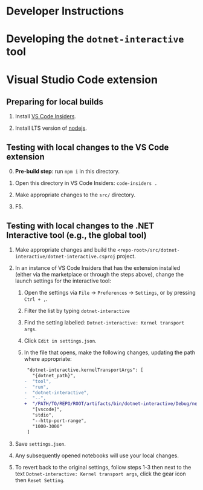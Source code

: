 Developer Instructions
=====================

# Developing the `dotnet-interactive` tool

# Visual Studio Code extension

## Preparing for local builds

1. Install [VS Code Insiders](https://code.visualstudio.com/insiders/).

2. Install LTS version of [nodejs](https://nodejs.org/en/download/).

## Testing with local changes to the VS Code extension

0. **Pre-build step**: run `npm i` in this directory.

1. Open this directory in VS Code Insiders: `code-insiders .`

2. Make appropriate changes to the `src/` directory.

3. F5.

## Testing with local changes to the .NET Interactive tool (e.g., the global tool)

1. Make appropriate changes and build the `<repo-root>/src/dotnet-interactive/dotnet-interactive.csproj` project.

2. In an instance of VS Code Insiders that has the extension installed (either via the marketplace or through the steps above), change the launch settings for the interactive tool:

   1. Open the settings via `File` -> `Preferences` -> `Settings`, or by pressing `Ctrl + ,`.

   2. Filter the list by typing `dotnet-interactive`

   3. Find the setting labelled: `Dotnet-interactive: Kernel transport args`.

   4. Click `Edit in settings.json`.

   5. In the file that opens, make the following changes, updating the path where appropriate:

      ``` diff
       "dotnet-interactive.kernelTransportArgs": [
         "{dotnet_path}",
      -  "tool",
      -  "run",
      -  "dotnet-interactive",
      -  "--",
      +  "/PATH/TO/REPO/ROOT/artifacts/bin/dotnet-interactive/Debug/netcoreapp3.1/Microsoft.DotNet.Interactive.App.dll",
         "[vscode]",
         "stdio",
         "--http-port-range",
         "1000-3000"
       ]
      ```

   

3. Save `settings.json`.

4. Any subsequently opened notebooks will use your local changes.

5. To revert back to the original settings, follow steps 1-3 then next to the text `Dotnet-interactive: Kernel transport args`, click the gear icon then `Reset Setting`.
